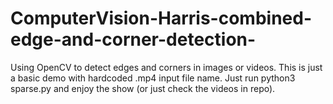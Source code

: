 # ComputerVision-Harris-combined-edge-and-corner-detection-
Using OpenCV to detect edges and corners in images or videos. This is just a basic demo with hardcoded .mp4 input file name. Just run python3 sparse.py and enjoy the show (or just check the videos in repo).
